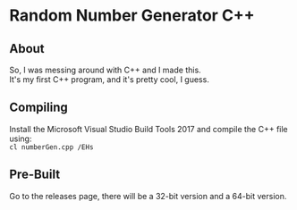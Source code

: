 # Random Number Generator C++
## About
So, I was messing around with C++ and I made this.\
It's my first C++ program, and it's pretty cool, I guess.
## Compiling
Install the Microsoft Visual Studio Build Tools 2017 and compile the C++ file using:\
`cl numberGen.cpp /EHs`
## Pre-Built
Go to the releases page, there will be a 32-bit version and a 64-bit version.
